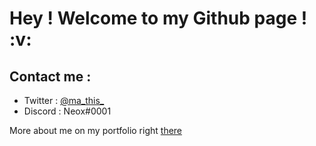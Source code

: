 <h1> Hey ! Welcome to my Github page ! :v:</h1>

<h2>Contact me : </h2>

<ul>
  <li>Twitter : <a rel="noopener noreferrer" target="_blank" href="https://twitter.com/ma_this_">@ma_this_</a></li>
  <li>Discord : Neox#0001</li>
</ul>

More about me on my portfolio right <a rel="noopener noreferrer" target="_blank" href="https://mathis.vercel.app/">there</a>
